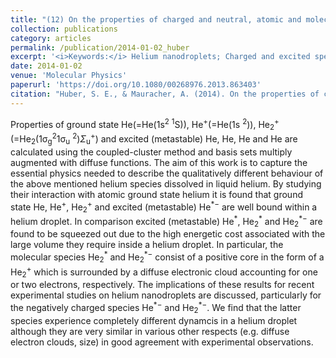 ```yaml
---
title: "(12) On the properties of charged and neutral, atomic and molecular helium species in helium nanodroplets: interpreting recent experiments"
collection: publications
category: articles
permalink: /publication/2014-01-02_huber
excerpt: '<i>Keywords:</i> Helium nanodroplets; Charged and excited species; Solubility and mobility; Coupled-cluster'
date: 2014-01-02
venue: 'Molecular Physics'
paperurl: 'https://doi.org/10.1080/00268976.2013.863403'
citation: "Huber, S. E., & Mauracher, A. (2014). On the properties of charged and neutral, atomic and molecular helium species in helium nanodroplets: interpreting recent experiments. <i>Molecular Physics, 112</i>, 794-804."
---
```


Properties of ground state He(=He(1s<sup>2</sup> <sup>1</sup>S)), He<sup>+</sup>(=He(1s <sup>2</sup>)), He<sub>2</sub><sup>+</sup>(=He<sub>2</sub>(1σ<sub>g</sub><sup>2</sup>1σ<sub>u</sub> <sup>2</sup>)$\Sigma$<sub>u</sub><sup>+</sup>) and excited (metastable) He, He, He and He are calculated using the coupled-cluster method and basis sets multiply augmented with diffuse functions. The aim of this work is to capture the essential physics needed to describe the qualitatively different behaviour of the above mentioned helium species dissolved in liquid helium. By studying their interaction with atomic ground state helium it is found that ground state He, He<sup>+</sup>, He<sub>2</sub><sup>+</sup> and excited (metastable) He<sup>\*−</sup> are well bound within a helium droplet. In comparison excited (metastable) He<sup>\*</sup>, He<sub>2</sub><sup>\*</sup> and He<sub>2</sub><sup>\*−</sup> are found to be squeezed out due to the high energetic cost associated with the large volume they require inside a helium droplet. In particular, the molecular species He<sub>2</sub><sup>\*</sup> and He<sub>2</sub><sup>\*−</sup> consist of a positive core in the form of a He<sub>2</sub><sup>+</sup> which is surrounded by a diffuse electronic cloud accounting for one or two electrons, respectively. The implications of these results for recent experimental studies on helium nanodroplets are discussed, particularly for the negatively charged species He<sup>\*−</sup> and He<sub>2</sub><sup>\*−</sup>. We find that the latter species experience completely different dynamcis in a helium droplet although they are very similar in various other respects (e.g. diffuse electron clouds, size) in good agreement with experimental observations.